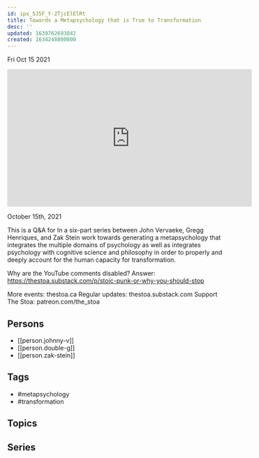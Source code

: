 ```yaml
---
id: ipx_5J5F_Y-2TjcElElRt
title: Towards a Metapsychology that is True to Transformation
desc: ''
updated: 1639762693842
created: 1634248800000
---
```





Fri Oct 15 2021

<iframe width="560" height="315" src="https://www.youtube.com/embed/CCU0UJ_2G6E" title="Towards a Metapsychology that is True to Transformation w/ Johnny V, Double G, and Zak Stein" frameborder="0" allow="accelerometer; autoplay; clipboard-write; encrypted-media; gyroscope; picture-in-picture" allowfullscreen ></iframe>

October 15th, 2021

This is a Q&A for In a six-part series between John Vervaeke, Gregg Henriques, and Zak Stein work towards generating a metapsychology that integrates the multiple domains of psychology as well as integrates psychology with cognitive science and philosophy in order to properly and deeply account for the human capacity for transformation.

Why are the YouTube comments disabled? Answer: https://thestoa.substack.com/p/stoic-punk-or-why-you-should-stop

More events: thestoa.ca 
Regular updates: thestoa.substack.com 
Support The Stoa: patreon.com/the_stoa

## Persons

- [[person.johnny-v]]
- [[person.double-g]]
- [[person.zak-stein]]

## Tags

- #metapsychology
- #transformation

## Topics



## Series



